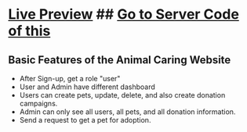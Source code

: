 # [Live Preview](https://animal-carings.web.app/)             ## [Go to Server Code of this]([https://animal-carings.web.app/](https://github.com/hrmrakib/animal-caring-server)) 

## Basic Features of the Animal Caring Website
- After Sign-up, get a role "user"
- User and Admin have different dashboard
- Users can create pets, update, delete, and also create donation campaigns.
- Admin can only see all users, all pets, and all donation information.
- Send a request to get a pet for adoption.

